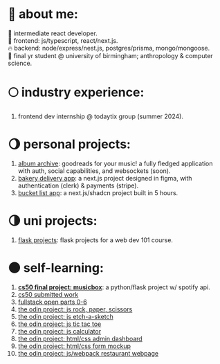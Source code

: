 # 🌱 about me:
🎃 intermediate react developer.</br>
🍂 frontend: js/typescript, react/next.js. </br>
🔥 backend: node/express/nest.js, postgres/prisma, mongo/mongoose. </br>
🍄 final yr student @ university of birmingham; anthropology & computer science.</br>

# 🌕 industry experience:
1. frontend dev internship @ todaytix group (summer 2024).</br>

# 🌖 personal projects:
1. [album archive](https://github.com/oriodev/albumarchive): goodreads for your music! a fully fledged application with auth, social capabilities, and websockets (soon).
2. [bakery delivery app](https://github.com/oriodev/oribebaking/tree/main): a next.js project designed in figma, with authentication (clerk) & payments (stripe).
3. [bucket list app](https://github.com/oriodev/bucketlistapp): a next.js/shadcn project built in 5 hours.

# 🌗 uni projects:
1. [flask projects](https://github.com/oriodev/flask-projects): flask projects for a web dev 101 course.

# 🌑 self-learning:
1. **[cs50 final project: musicbox](https://github.com/oriodev/musicbox)**: a python/flask project w/ spotify api.
2. [cs50 submitted work](https://github.com/code50/93719767)
3. [fullstack open parts 0-6](https://github.com/oriodev/fullstackopen)
4. [the odin project: js rock, paper, scissors](https://github.com/oriodev/rockpaperscissors)
5. [the odin project: js etch-a-sketch](https://github.com/oriodev/etch-a-sketch)
6. [the odin project: js tic tac toe](https://github.com/oriodev/tictactoe)
7. [the odin project: js calculator](https://github.com/oriodev/myveryfunctionalcalculator)
8. [the odin project: html/css admin dashboard](https://github.com/oriodev/admindashboard)
9. [the odin project: html/css form mockup](https://github.com/oriodev/mockupform)
10. [the odin project: js/webpack restaurant webpage](https://github.com/oriodev/restaurantpage)

